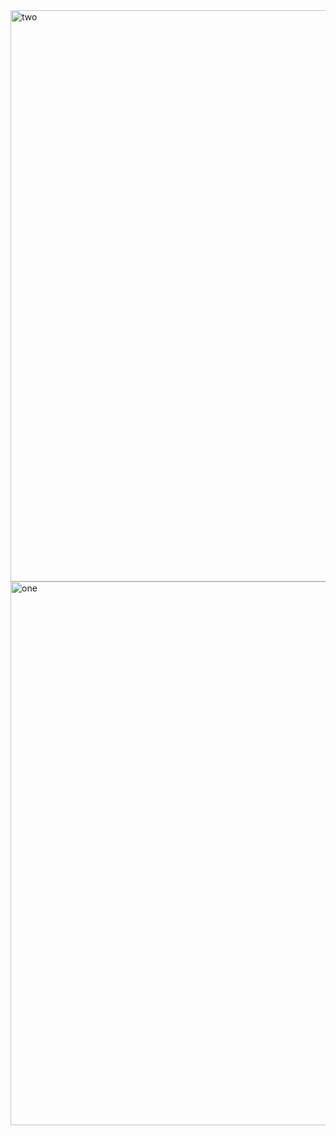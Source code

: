 <img width="914" alt="two" src="https://user-images.githubusercontent.com/49156359/150352537-c92f2dea-c421-4bf5-81bd-c7ab02638d3e.png">
<img width="870" alt="one" src="https://user-images.githubusercontent.com/49156359/150352559-57a8a69e-ba16-435b-aabe-4b486543fade.png">
